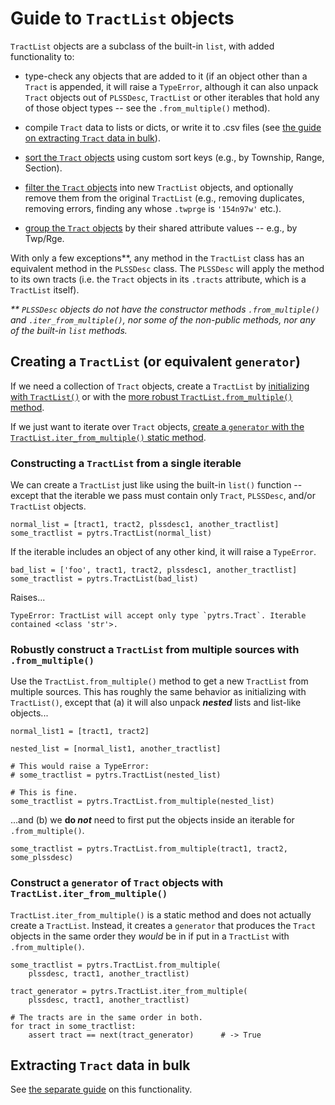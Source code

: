 
# Guide to `TractList` objects

`TractList` objects are a subclass of the built-in `list`, with added functionality to:

* type-check any objects that are added to it (if an object other than a `Tract` is appended, it will raise a `TypeError`, although it can also unpack `Tract` objects out of `PLSSDesc`, `TractList` or other iterables that hold any of those object types -- see the `.from_multiple()` method).

* compile `Tract` data to lists or dicts, or write it to .csv files (see [the guide on extracting `Tract` data in bulk](https://github.com/JamesPImes/pyTRS/blob/master/guides/guides/extracting_data.md#guide-to-extracting-data-in-bulk-from-parsed-objects)).

* [sort the `Tract` objects](https://github.com/JamesPImes/pyTRS/blob/master/guides/guides/sort_filter_group.md#sort_tracts) using custom sort keys (e.g., by Township, Range, Section).

* [filter the `Tract` objects](https://github.com/JamesPImes/pyTRS/blob/master/guides/guides/sort_filter_group.md#filter) into new `TractList` objects, and optionally remove them from the original `TractList` (e.g., removing duplicates, removing errors, finding any whose `.twprge` is `'154n97w'` etc.).

* [group the `Tract` objects](https://github.com/JamesPImes/pyTRS/blob/master/guides/guides/sort_filter_group.md#group) by their shared attribute values -- e.g., by Twp/Rge.

With only a few exceptions\*\*, any method in the `TractList` class has an equivalent method in the `PLSSDesc` class. The `PLSSDesc` will apply the method to its own tracts (i.e. the `Tract` objects in its `.tracts` attribute, which is a `TractList` itself).

*\*\* `PLSSDesc` objects do not have the constructor methods `.from_multiple()` and `.iter_from_multiple()`, nor some of the non-public methods, nor any of the built-in `list` methods.*

## Creating a `TractList` (or equivalent `generator`)

If we need a collection of `Tract` objects, create a `TractList` by [initializing with `TractList()`](https://github.com/JamesPImes/pyTRS/blob/master/guides/guides/tractlist.md#creating-a-tractlist-or-equivalent-generator) or with the [more robust `TractList.from_multiple()` method](https://github.com/JamesPImes/pyTRS/blob/master/guides/guides/tractlist.md#robustly-construct-a-tractlist-from-multiple-sources-with-from_multiple).

If we just want to iterate over `Tract` objects, [create a `generator` with the `TractList.iter_from_multiple()` static method](https://github.com/JamesPImes/pyTRS/blob/master/guides/guides/tractlist.md#construct-a-generator-of-tract-objects-with-tractlistiter_from_multiple).


### Constructing a `TractList` from a single iterable

We can create a `TractList` just like using the built-in `list()` function -- except that the iterable we pass must contain only `Tract`, `PLSSDesc`, and/or `TractList` objects.

```
normal_list = [tract1, tract2, plssdesc1, another_tractlist]
some_tractlist = pytrs.TractList(normal_list)
```

If the iterable includes an object of any other kind, it will raise a `TypeError`.
```
bad_list = ['foo', tract1, tract2, plssdesc1, another_tractlist]
some_tractlist = pytrs.TractList(bad_list)
```
Raises... 
```
TypeError: TractList will accept only type `pytrs.Tract`. Iterable contained <class 'str'>.
```

### Robustly construct a `TractList` from multiple sources with `.from_multiple()`

Use the `TractList.from_multiple()` method to get a new `TractList` from multiple sources. This has roughly the same behavior as initializing with `TractList()`, except that (a) it will also unpack *__nested__* lists and list-like objects...

```
normal_list1 = [tract1, tract2]

nested_list = [normal_list1, another_tractlist]

# This would raise a TypeError:
# some_tractlist = pytrs.TractList(nested_list)

# This is fine.
some_tractlist = pytrs.TractList.from_multiple(nested_list)
```

...and (b) we __do *not*__ need to first put the objects inside an iterable for `.from_multiple()`.
```
some_tractlist = pytrs.TractList.from_multiple(tract1, tract2, some_plssdesc)
``` 


### Construct a `generator` of `Tract` objects with `TractList.iter_from_multiple()`

`TractList.iter_from_multiple()` is a static method and does not actually create a `TractList`. Instead, it creates a `generator` that produces the `Tract` objects in the same order they *would* be in if put in a `TractList` with `.from_multiple()`.

```
some_tractlist = pytrs.TractList.from_multiple(
    plssdesc, tract1, another_tractlist)

tract_generator = pytrs.TractList.iter_from_multiple(
    plssdesc, tract1, another_tractlist)

# The tracts are in the same order in both.
for tract in some_tractlist:
    assert tract == next(tract_generator)      # -> True
```



## Extracting `Tract` data in bulk

See [the separate guide](https://github.com/JamesPImes/pyTRS/blob/master/guides/guides/extracting_data.md#guide-to-extracting-data-in-bulk-from-parsed-objects) on this functionality.